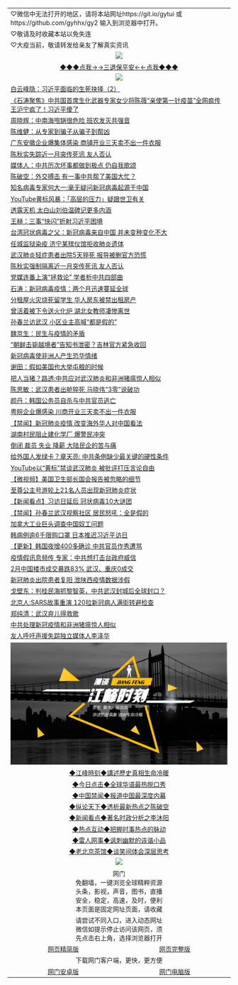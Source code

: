  <table>
<tr>
<td colspan="2" align=left>
♡微信中无法打开的地区，请将本站网址https://git.io/gytui 或 https://github.com/gyhhx/gy2 输入到浏览器中打开。 
 </td>
</tr>
 <tr>
 <td colspan="2" align=left>
♡敬请及时收藏本站以免失连
  <tr>
<td colspan="2" align=left>
♡大疫当前，敬请转发给亲友了解真实资讯
 </td>
</tr>

</td>
 </tr>
  <tr>
    <td colspan="2" align=center><img src="https://github.com/gyhhx/image-upload/blob/master/3t%20(1).jpg"></td>
 </tr>
 <tr><td colspan="2" align="center"><a href="https://xball.casa/oo.aspx?name=ogQuit&key=eqxowaguscvmxdgc&from=gy">◆◆◆点我→→三退保平安←←点我◆◆◆</a></td></tr>
  <tr>
    <td colspan="2" align=center><img src="https://cdn.jsdelivr.net/gh/gyoupiodf/im1/%E7%BD%91%E9%97%A8%E6%96%B0%E9%97%BB1.jpg"></td>
 </tr>
<tr><td colspan="2" align="left"><a href="https://xball.casa/oo.aspx?name=c1139516&key=eqxowaguscvmxdgc&from=gy">白云峰隐：习近平面临的生死抉择（2）</a></td></tr>
<tr><td colspan="2" align="left"><a href="https://xball.casa/oo.aspx?name=c1139536&key=eqxowaguscvmxdgc&from=gy">《石涛聚焦》中共国首席生化武器专家女少将陈薇“亲使第一针疫苗”全网疯传 王沪宁疯了！习近平傻了</a></td></tr>
<tr><td colspan="2" align="left"><a href="https://xball.casa/oo.aspx?name=c1139554&key=eqxowaguscvmxdgc&from=gy">周晓辉：中南海甩锅很危险 班农发灭共强音</a></td></tr>
<tr><td colspan="2" align="left"><a href="https://xball.casa/oo.aspx?name=c1139557&key=eqxowaguscvmxdgc&from=gy">陈维健：从专家到骗子从骗子到帮凶</a></td></tr>
<tr><td colspan="2" align="left"><a href="https://xball.casa/oo.aspx?name=c1139577&key=eqxowaguscvmxdgc&from=gy">广东安徽企业爆集体感染 商铺开业三天卖不出一件衣服</a></td></tr>
<tr><td colspan="2" align="left"><a href="https://xball.casa/oo.aspx?name=c1139575&key=eqxowaguscvmxdgc&from=gy">陈秋实失踪近一月突传死讯 友人否认</a></td></tr>
<tr><td colspan="2" align="left"><a href="https://xball.casa/oo.aspx?name=c1139553&key=eqxowaguscvmxdgc&from=gy">媒体人：中共历次坏事都做到极点 仍自我歌颂</a></td></tr>
<tr><td colspan="2" align="left"><a href="https://xball.casa/oo.aspx?name=c1139526&key=eqxowaguscvmxdgc&from=gy">陈破空：外交搏击 有一事中共帮了美国大忙？</a></td></tr>
<tr><td colspan="2" align="left"><a href="https://xball.casa/oo.aspx?name=c1139522&key=eqxowaguscvmxdgc&from=gy">知名病毒专家何大一:毫无疑问新冠病毒起源于中国</a></td></tr>
<tr><td colspan="2" align="left"><a href="https://xball.casa/oo.aspx?name=c1139576&key=eqxowaguscvmxdgc&from=gy">YouTube黄标风暴：「高层的压力」疑跟世卫有关</a></td></tr>
<tr><td colspan="2" align="left"><a href="https://xball.casa/oo.aspx?name=c1139582&key=eqxowaguscvmxdgc&from=gy">透露天机 太白山刘伯温碑记更多内涵</a></td></tr>
<tr><td colspan="2" align="left"><a href="https://xball.casa/oo.aspx?name=c1139587&key=eqxowaguscvmxdgc&from=gy">王赫：三事“快闪”折射习近平困境</a></td></tr>
<tr><td colspan="2" align="left"><a href="https://xball.casa/oo.aspx?name=c1139573&key=eqxowaguscvmxdgc&from=gy">台湾冠状病毒之父：新冠病毒来自中国 并未变种变化不大</a></td></tr>
<tr><td colspan="2" align="left"><a href="https://xball.casa/oo.aspx?name=c1139524&key=eqxowaguscvmxdgc&from=gy">任城监狱染疫 济宁某殡仪馆拒收肺炎遗体</a></td></tr>
<tr><td colspan="2" align="left"><a href="https://xball.casa/oo.aspx?name=c1139519&key=eqxowaguscvmxdgc&from=gy">武汉肺炎轻症患者出院5天猝死 报导被删官方恐慌</a></td></tr>
<tr><td colspan="2" align="left"><a href="https://xball.casa/oo.aspx?name=c1139532&key=eqxowaguscvmxdgc&from=gy">陈秋实强制隔离近一月突传死讯 友人否认</a></td></tr>
<tr><td colspan="2" align="left"><a href="https://xball.casa/oo.aspx?name=c1139552&key=eqxowaguscvmxdgc&from=gy">党媒连番上演“拯救论” 学者析中共四部曲</a></td></tr>
<tr><td colspan="2" align="left"><a href="https://xball.casa/oo.aspx?name=c1139546&key=eqxowaguscvmxdgc&from=gy">石涛：新冠病毒疫情：两个月迅速蔓延全球</a></td></tr>
<tr><td colspan="2" align="left"><a href="https://xball.casa/oo.aspx?name=c1139541&key=eqxowaguscvmxdgc&from=gy">分租屋火灾烧死留学生 华人房东被禁出租房产</a></td></tr>
<tr><td colspan="2" align="left"><a href="https://xball.casa/oo.aspx?name=c1139581&key=eqxowaguscvmxdgc&from=gy">曾活着被下令送火化炉 湖北女教师凄惨离世</a></td></tr>
<tr><td colspan="2" align="left"><a href="https://xball.casa/oo.aspx?name=c1139588&key=eqxowaguscvmxdgc&from=gy">孙春兰访武汉 小区业主高喊“都是假的”</a></td></tr>
<tr><td colspan="2" align="left"><a href="https://xball.casa/oo.aspx?name=c1139558&key=eqxowaguscvmxdgc&from=gy">魏京生：民生与疫情的矛盾</a></td></tr>
<tr><td colspan="2" align="left"><a href="https://xball.casa/oo.aspx?name=c1139589&key=eqxowaguscvmxdgc&from=gy">“朝鲜击毙越境者”告知书泄密？吉林官方紧急收回</a></td></tr>
<tr><td colspan="2" align="left"><a href="https://xball.casa/oo.aspx?name=c1139571&key=eqxowaguscvmxdgc&from=gy">新冠病毒使非洲人产生恐华情绪</a></td></tr>
<tr><td colspan="2" align="left"><a href="https://xball.casa/oo.aspx?name=c1139535&key=eqxowaguscvmxdgc&from=gy">谢田：假如美国也大举屯粮的时候</a></td></tr>
<tr><td colspan="2" align="left"><a href="https://xball.casa/oo.aspx?name=c1139542&key=eqxowaguscvmxdgc&from=gy">把人当猪？路透:中共应对武汉肺炎和非洲猪瘟惊人相似</a></td></tr>
<tr><td colspan="2" align="left"><a href="https://xball.casa/oo.aspx?name=c1139520&key=eqxowaguscvmxdgc&from=gy">陈思敏：武汉患者出舱猝死 马晓伟“3零”说破功</a></td></tr>
<tr><td colspan="2" align="left"><a href="https://xball.casa/oo.aspx?name=c1139543&key=eqxowaguscvmxdgc&from=gy">颜丹：韩国公务员自杀与中共官员逃亡</a></td></tr>
<tr><td colspan="2" align="left"><a href="https://xball.casa/oo.aspx?name=c1139534&key=eqxowaguscvmxdgc&from=gy">粤皖企业爆感染 川商开业三天卖不出一件衣服</a></td></tr>
<tr><td colspan="2" align="left"><a href="https://xball.casa/oo.aspx?name=c1139545&key=eqxowaguscvmxdgc&from=gy">【禁闻】新冠肺炎疫情 改变海外华人对中国看法</a></td></tr>
<tr><td colspan="2" align="left"><a href="https://xball.casa/oo.aspx?name=c1139533&key=eqxowaguscvmxdgc&from=gy">湖南村民阻止建化学厂 爆警民冲突</a></td></tr>
<tr><td colspan="2" align="left"><a href="https://xball.casa/oo.aspx?name=c1139523&key=eqxowaguscvmxdgc&from=gy">倒闭 裁员 失业 降薪 大陆民企的苦与痛</a></td></tr>
<tr><td colspan="2" align="left"><a href="https://xball.casa/oo.aspx?name=c1139555&key=eqxowaguscvmxdgc&from=gy">给外国人发绿卡？章天亮: 中共条例缺少最关键的硬性条件</a></td></tr>
<tr><td colspan="2" align="left"><a href="https://xball.casa/oo.aspx?name=c1139574&key=eqxowaguscvmxdgc&from=gy">YouTube以“黄标”禁谈武汉肺炎 被批评打压言论自由</a></td></tr>
<tr><td colspan="2" align="left"><a href="https://xball.casa/oo.aspx?name=c1139544&key=eqxowaguscvmxdgc&from=gy">【微视频】美国卫生部长国会报告被忽略的细节</a></td></tr>
<tr><td colspan="2" align="left"><a href="https://xball.casa/oo.aspx?name=c1139570&key=eqxowaguscvmxdgc&from=gy">至尊公主号游轮上21名人员出现新冠肺炎症状</a></td></tr>
<tr><td colspan="2" align="left"><a href="https://xball.casa/oo.aspx?name=c1139580&key=eqxowaguscvmxdgc&from=gy">【新闻看点】习访日延后 冠状病毒10大谜团</a></td></tr>
<tr><td colspan="2" align="left"><a href="https://xball.casa/oo.aspx?name=c1139592&key=eqxowaguscvmxdgc&from=gy">【禁闻】孙春兰武汉视察社区 居民怒吼：全是假的</a></td></tr>
<tr><td colspan="2" align="left"><a href="https://xball.casa/oo.aspx?name=c1139539&key=eqxowaguscvmxdgc&from=gy">加拿大工业巨头调查中国奴工问题</a></td></tr>
<tr><td colspan="2" align="left"><a href="https://xball.casa/oo.aspx?name=c1139514&key=eqxowaguscvmxdgc&from=gy">韩病例逾6千限购口罩 日本推迟习近平访日</a></td></tr>
<tr><td colspan="2" align="left"><a href="https://xball.casa/oo.aspx?name=c1135325&key=eqxowaguscvmxdgc&from=gy">【更新】韩国夜增400多确诊 中共官员作秀遭骂</a></td></tr>
<tr><td colspan="2" align="left"><a href="https://xball.casa/oo.aspx?name=c1139584&key=eqxowaguscvmxdgc&from=gy">疫情假讯息频传 专家：中共想打击台政府威信</a></td></tr>
<tr><td colspan="2" align="left"><a href="https://xball.casa/oo.aspx?name=c1139586&key=eqxowaguscvmxdgc&from=gy">2月中国楼市成交暴跌83%  武汉、重庆0成交</a></td></tr>
<tr><td colspan="2" align="left"><a href="https://xball.casa/oo.aspx?name=c1139583&key=eqxowaguscvmxdgc&from=gy">新冠肺炎出院患者复阳 泄陕西疫情数据涉假</a></td></tr>
<tr><td colspan="2" align="left"><a href="https://xball.casa/oo.aspx?name=c1139525&key=eqxowaguscvmxdgc&from=gy">戈壁东：判桂民海抓黎智英，中共武汉封城后全球封口？</a></td></tr>
<tr><td colspan="2" align="left"><a href="https://xball.casa/oo.aspx?name=c1139556&key=eqxowaguscvmxdgc&from=gy">北京人:SARS故事重演 120拉新冠病人满街转避检查</a></td></tr>
<tr><td colspan="2" align="left"><a href="https://xball.casa/oo.aspx?name=c1139521&key=eqxowaguscvmxdgc&from=gy">郑纯清：武汉弃儿得救歌</a></td></tr>
<tr><td colspan="2" align="left"><a href="https://xball.casa/oo.aspx?name=c1139540&key=eqxowaguscvmxdgc&from=gy">中共处理新冠疫情和非洲猪瘟惊人相似</a></td></tr>
<tr><td colspan="2" align="left"><a href="https://xball.casa/oo.aspx?name=c1139548&key=eqxowaguscvmxdgc&from=gy">友人呼吁声援失踪独立媒体人李泽华</a></td></tr>
 
 <tr>
   <td colspan="2" align=center><img src="https://github.com/gyoupiodf/im1/blob/master/jf-1.jpg"></td>
  </tr>
   <tr>
   <td colspan="2" align=center> 
<a href="https://xball.casa/oo.aspx?name=c922850&key=eqxowaguscvmxdgc&from=gy&tag=9877">◆江峰時刻◆講述歷史真相生命冷暖</a><br/>
    </td>
  </tr>
   <tr>
   <td colspan="2" align=center> 
<a href="https://xball.casa/oo.aspx?name=c816850&key=eqxowaguscvmxdgc&from=gy&tag=9877">◆今日点击◆全球华语最热脱口秀</a><br/>
    </td>
  </tr>
  <tr>
  <td colspan="2" align=center>
<a href="https://xball.casa/oo.aspx?name=c816860&key=eqxowaguscvmxdgc&from=gy&tag=99733110">◆中国禁闻◆报道中国最深度内幕</a><br/>
   </tr>
  <tr>
     <td colspan="2" align=center>
<a href="https://xball.casa/oo.aspx?name=c816855&key=eqxowaguscvmxdgc&from=gy&tag=997110">◆纵论天下◆透析最新热点之陈破空</a><br/>
   </tr>
   <tr>
      <td colspan="2" align=center>
<a href="https://xball.casa/oo.aspx?name=c838308&key=eqxowaguscvmxdgc&from=gy&tag=9973110">◆新闻看点◆著名时政分析之李沐阳</a><br/>
   </tr>
   <tr>
     <td colspan="2" align=center>
<a href="https://xball.casa/oo.aspx?name=c816852&key=eqxowaguscvmxdgc&from=gy&tag=9733110">◆热点互动◆把握时事热点的脉动</a><br/>
   </tr>
   <tr>
      <td colspan="2" align=center>
<a href="https://xball.casa/oo.aspx?name=c816694&key=eqxowaguscvmxdgc&from=gy&tag=93310">◆雷人网事◆讽刺幽默的诙谐小品</a><br/>
   </tr>
   <tr>
    <td colspan="2" align=center>
<a href="https://xball.casa/oo.aspx?name=c816650&key=eqxowaguscvmxdgc&from=gy&tag=9973110">◆老北京茶馆◆谈笑间体会深层思考</a><br/>
   </tr>
 <tr>
    <td colspan="2" align="center"><img src="https://gitlab.com/ogate2/up/raw/master/_/oGate65.jpg"/></td>
  </tr>
  <tr>
    <td colspan="2" align="center">网门<br/>免翻墙，一键浏览全球精粹资源<br/>头条，影视，声音，图书，直播<br/>安全，稳定，高速，及时，便利<br/>本页面是固定网址页面，请收藏</td>
  <tr>
  <tr>
    <td colspan="2" align="center">请尝试不同入口，进入动态网址<br/>微信如提示停止访问该网页，须<br/>先点击右上角，选择浏览器打开</td>
  <tr>  
  <tr>
    <td align="center"><a href="https://gitcdn.xyz/repo/otiny/up/master/show002.htm">网页精简版</a></td>
    <td align="center"><a href="https://gitcdn.xyz/repo/otiny/up/master/show001.htm">网页完整版</a></td>
  </tr>
  <tr>
    <td colspan="2" align="center">下载网门客户端，更快，更方便</td>
  <tr>
  <tr>
    <td align="center"><a href="https://raw.githubusercontent.com/opipe/up/master/oGatea.apk">网门安卓版</a></td>
    <td align="center"><a href="https://raw.githubusercontent.com/opipe/up/master/oGate.zip">网门电脑版</a></td>
  </tr>
</table>


